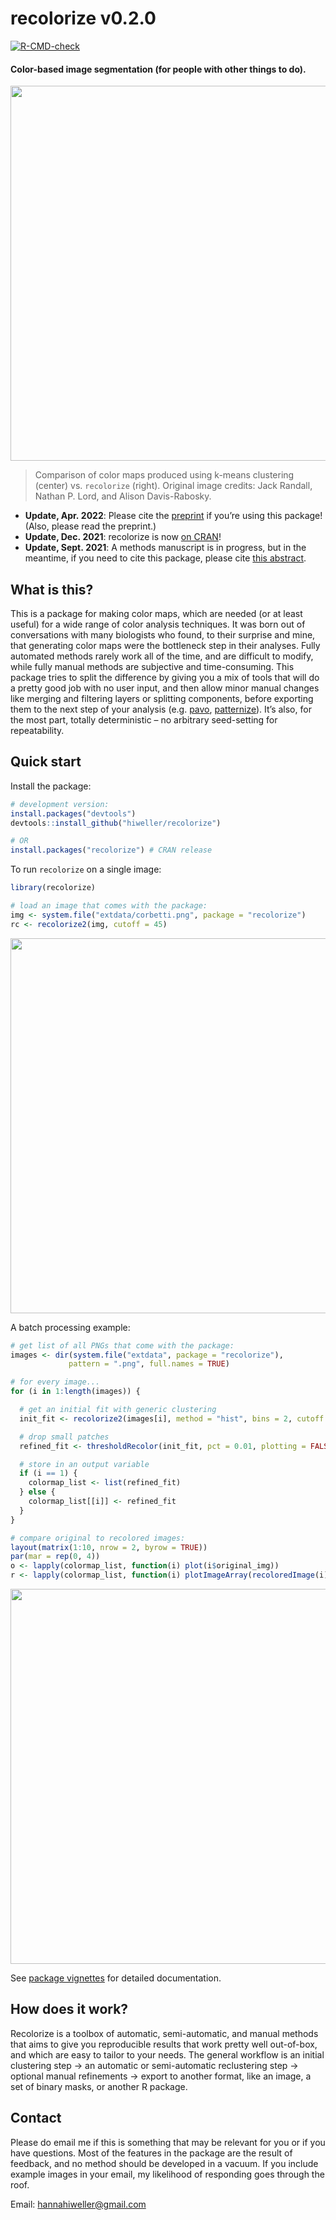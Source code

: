 
<!-- README.md is generated from README.Rmd. Please edit that file -->

# recolorize v0.2.0

<!-- badges: start -->

[![R-CMD-check](https://github.com/hiweller/recolorize/actions/workflows/R-CMD-check.yaml/badge.svg)](https://github.com/hiweller/recolorize/actions/workflows/R-CMD-check.yaml)
<!-- badges: end -->

#### Color-based image segmentation (for people with other things to do).

<img src="man/figures/kmeans_vs_recolorize.svg" align="center" width="600" >

> Comparison of color maps produced using k-means clustering (center)
> vs. `recolorize` (right). Original image credits: Jack Randall, Nathan
> P. Lord, and Alison Davis-Rabosky.

- **Update, Apr. 2022**: Please cite the
  [preprint](https://www.biorxiv.org/content/10.1101/2022.04.03.486906v1)
  if you’re using this package! (Also, please read the preprint.)
- **Update, Dec. 2021**: recolorize is now [on
  CRAN](https://cran.r-project.org/web/packages/recolorize/index.html)!
- **Update, Sept. 2021**: A methods manuscript is in progress, but in
  the meantime, if you need to cite this package, please cite [this
  abstract](https://scholar.google.com/scholar?cluster=7568048124372269297&hl=en&oi=scholarr).

## What is this?

This is a package for making color maps, which are needed (or at least
useful) for a wide range of color analysis techniques. It was born out
of conversations with many biologists who found, to their surprise and
mine, that generating color maps were the bottleneck step in their
analyses. Fully automated methods rarely work all of the time, and are
difficult to modify, while fully manual methods are subjective and
time-consuming. This package tries to split the difference by giving you
a mix of tools that will do a pretty good job with no user input, and
then allow minor manual changes like merging and filtering layers or
splitting components, before exporting them to the next step of your
analysis (e.g. [pavo](https://cran.r-project.org/package=pavo),
[patternize](https://cran.r-project.org/package=patternize)). It’s also,
for the most part, totally deterministic – no arbitrary seed-setting for
repeatability.

## Quick start

Install the package:

``` r
# development version:
install.packages("devtools")
devtools::install_github("hiweller/recolorize")

# OR
install.packages("recolorize") # CRAN release
```

To run `recolorize` on a single image:

``` r
library(recolorize)

# load an image that comes with the package:
img <- system.file("extdata/corbetti.png", package = "recolorize")
rc <- recolorize2(img, cutoff = 45)
```

<img src="man/figures/recolorize_corbetti.png" align="center" width="600" >

A batch processing example:

``` r
# get list of all PNGs that come with the package:
images <- dir(system.file("extdata", package = "recolorize"),
             pattern = ".png", full.names = TRUE)

# for every image...
for (i in 1:length(images)) {

  # get an initial fit with generic clustering
  init_fit <- recolorize2(images[i], method = "hist", bins = 2, cutoff = 25, plotting = FALSE)

  # drop small patches
  refined_fit <- thresholdRecolor(init_fit, pct = 0.01, plotting = FALSE)

  # store in an output variable
  if (i == 1) {
    colormap_list <- list(refined_fit)
  } else {
    colormap_list[[i]] <- refined_fit
  }
}

# compare original to recolored images:
layout(matrix(1:10, nrow = 2, byrow = TRUE))
par(mar = rep(0, 4))
o <- lapply(colormap_list, function(i) plot(i$original_img))
r <- lapply(colormap_list, function(i) plotImageArray(recoloredImage(i)))
```

<img src="man/figures/batch_processing.png" align="center" width="600" >

See [package
vignettes](https://cran.r-project.org/web/packages/recolorize/vignettes/Introduction.html)
for detailed documentation.

## How does it work?

Recolorize is a toolbox of automatic, semi-automatic, and manual methods
that aims to give you reproducible results that work pretty well
out-of-box, and which are easy to tailor to your needs. The general
workflow is an initial clustering step -\> an automatic or
semi-automatic reclustering step -\> optional manual refinements -\>
export to another format, like an image, a set of binary masks, or
another R package.

## Contact

Please do email me if this is something that may be relevant for you or
if you have questions. Most of the features in the package are the
result of feedback, and no method should be developed in a vacuum. If
you include example images in your email, my likelihood of responding
goes through the roof.

Email: <hannahiweller@gmail.com>
